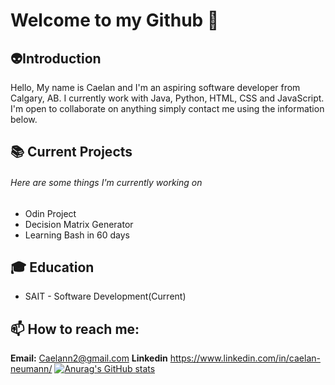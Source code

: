 
# Welcome to my Github 👋
## :alien:Introduction
Hello, My name is Caelan and I'm an aspiring software developer from Calgary, AB.
I currently work with Java, Python, HTML, CSS and JavaScript.
I'm open to collaborate on anything simply contact me using the information below.

## :books: Current Projects
###### Here are some things I'm currently working on
* Odin Project
* Decision Matrix Generator
* Learning Bash in 60 days
## :mortar_board: Education
* SAIT -  Software Development(Current)

## 📫 How to reach me:
**Email:** Caelann2@gmail.com
**Linkedin** https://www.linkedin.com/in/caelan-neumann/
[![Anurag's GitHub stats](https://github-readme-stats.vercel.app/api?username=CaelanX)](https://github.com/anuraghazra/github-readme-stats)
 

